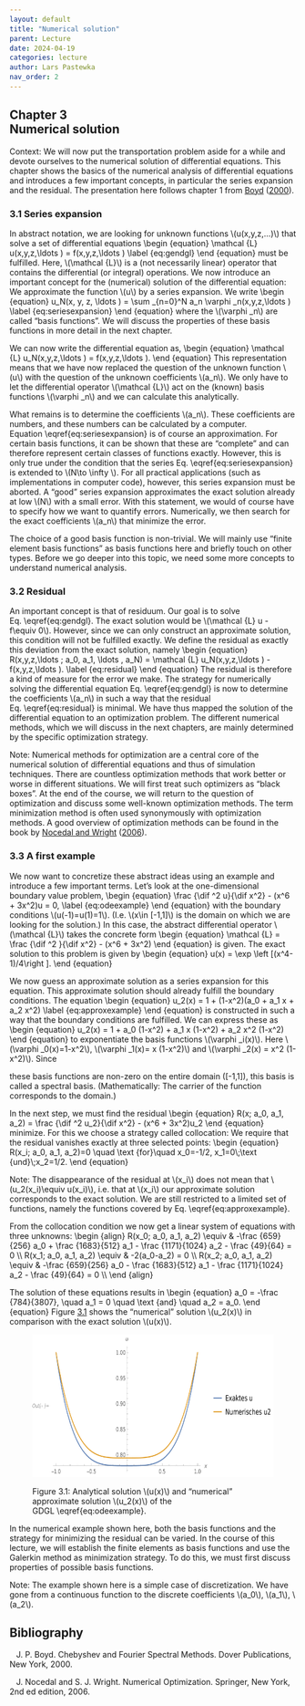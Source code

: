 ```yaml
---
layout: default
title: "Numerical solution"
parent: Lecture
date: 2024-04-19
categories: lecture
author: Lars Pastewka
nav_order: 2
---
```



<h2 class='chapterHead' id='numerical-solution'><span class='titlemark'>Chapter 3</span><br /><a id='x1-10003'></a>Numerical solution</h2>
<div class='framedenv' id='shaded*-1'>
<!-- l. 6 --><p class='noindent'><span class='underline'><span class='cmbx-12'>Context:</span></span> We will now put the transportation problem aside for a while and
devote ourselves to the <span class='cmti-12'>numerical </span>solution of differential equations. This chapter
shows the basics of the numerical analysis of differential equations and
introduces a few important concepts, in particular the series expansion and
the residual. The presentation here follows chapter 1 from <a href='#Xboyd_chebyshev_2000'>Boyd</a> (<a href='#Xboyd_chebyshev_2000'>2000</a>).
</p></div>
<h3 class='sectionHead' id='series-expansion'><span class='titlemark'>3.1 </span> <a id='x1-20003.1'></a>Series expansion</h3>
<!-- l. 12 --><p class='noindent'>In abstract notation, we are looking for unknown functions \(u(x,y,z,...)\) that solve a set
of differential equations \begin {equation} \mathcal {L} u(x,y,z,\ldots ) = f(x,y,z,\ldots ) \label {eq:gendgl} \end {equation}<a id='x1-2001r1'></a> must be fulfilled. Here, \(\mathcal {L}\) is a (not necessarily
linear) operator that contains the differential (or integral) operations.
We now introduce an important concept for the (numerical) solution
of the differential equation: We approximate the function \(u\) by a <span class='cmti-12'>series
expansion</span>. We write \begin {equation} u_N(x, y, z, \ldots ) = \sum _{n=0}^N a_n \varphi _n(x,y,z,\ldots ) \label {eq:seriesexpansion} \end {equation}<a id='x1-2002r2'></a> where the \(\varphi _n\) are called “basis functions”. We will
discuss the properties of these basis functions in more detail in the next
chapter.
</p><!-- l. 27 --><p class='indent'> We can now write the differential equation as, \begin {equation} \mathcal {L} u_N(x,y,z,\ldots ) = f(x,y,z,\ldots ). \end {equation}<a id='x1-2003r3'></a> This representation means that
we have now replaced the question of the unknown function \(u\) with the
question of the unknown coefficients \(a_n\). We only have to let the differential
operator \(\mathcal {L}\) act on the (known) basis functions \(\varphi _n\) and we can calculate this
analytically.
</p><!-- l. 34 --><p class='indent'> What remains is to determine the coefficients \(a_n\). These coefficients
are numbers, and these numbers can be calculated by a computer.
Equation \eqref{eq:seriesexpansion} is of course an approximation. For certain
basis functions, it can be shown that these are “complete” and can therefore
represent certain classes of functions exactly. However, this is only true under the
condition that the series Eq. \eqref{eq:seriesexpansion} is extended to \(N\to \infty \). For
all practical applications (such as implementations in computer code),
however, this series expansion must be aborted. A “good” series expansion
approximates the exact solution already at low \(N\) with a small error. With this
statement, we would of course have to specify how we want to quantify errors.
Numerically, we then search for the exact coefficients \(a_n\) that minimize the
error.
</p><!-- l. 37 --><p class='indent'> The choice of a good basis function is non-trivial. We will mainly use “finite
element basis functions” as basis functions here and briefly touch on other types.
Before we go deeper into this topic, we need some more concepts to understand
numerical analysis.



</p><!-- l. 39 --><p class='noindent'>
</p>
<h3 class='sectionHead' id='residual'><span class='titlemark'>3.2 </span> <a id='x1-30003.2'></a>Residual</h3>
<!-- l. 41 --><p class='noindent'>An important concept is that of <span class='cmti-12'>residuum</span>. Our goal is to solve Eq. \eqref{eq:gendgl}.
The exact solution would be \(\mathcal {L} u - f\equiv 0\). However, since we can only construct an
approximate solution, this condition will not be fulfilled exactly. We define the
residual as exactly this deviation from the exact solution, namely \begin {equation} R(x,y,z,\ldots ; a_0, a_1, \ldots , a_N) = \mathcal {L} u_N(x,y,z,\ldots ) - f(x,y,z,\ldots ). \label {eq:residual} \end {equation}<a id='x1-3001r4'></a> The residual is
therefore a kind of measure for the error we make. The strategy for numerically
solving the differential equation Eq. \eqref{eq:gendgl} is now to determine the
coefficients \(a_n\) in such a way that the residual Eq. \eqref{eq:residual} is
minimal. We have thus mapped the solution of the differential equation to an
optimization problem. The different numerical methods, which we will discuss in
the next chapters, are mainly determined by the specific optimization
strategy.
</p>
<div class='framedenv' id='shaded*-1'>
<!-- l. 50 --><p class='noindent'><span class='underline'><span class='cmbx-12'>Note:</span></span> Numerical methods for <span class='cmti-12'>optimization </span>are a central core of the numerical
solution of differential equations and thus of simulation techniques. There are
countless optimization methods that work better or worse in different
situations. We will first treat such optimizers as “black boxes”. At the end of
the course, we will return to the question of optimization and discuss
some well-known optimization methods. The term <span class='cmti-12'>minimization method </span>is
often used synonymously with optimization methods. A good overview of
optimization methods can be found in the book by <a href='#Xnocedal_numerical_2006'>Nocedal and Wright</a> (<a href='#Xnocedal_numerical_2006'>2006</a>).
</p></div>
<!-- l. 54 --><p class='noindent'>
</p>
<h3 class='sectionHead' id='a-first-example'><span class='titlemark'>3.3 </span> <a id='x1-40003.3'></a>A first example</h3>
<!-- l. 57 --><p class='noindent'>We now want to concretize these abstract ideas using an example and introduce a
few important terms. Let’s look at the one-dimensional boundary value problem, \begin {equation} \frac {\dif ^2 u}{\dif x^2} - (x^6 + 3x^2)u = 0, \label {eq:odeexample} \end {equation}<a id='x1-4001r5'></a>
with the boundary conditions \(u(-1)=u(1)=1\). (I.e. \(x\in [-1,1]\) is the domain on which we are looking for
the solution.) In this case, the abstract differential operator \(\mathcal {L}\) takes the
concrete form \begin {equation} \mathcal {L} = \frac {\dif ^2 }{\dif x^2} - (x^6 + 3x^2) \end {equation}<a id='x1-4002r6'></a> is given. The exact solution to this problem is given by
\begin {equation} u(x) = \exp \left [(x^4-1)/4\right ]. \end {equation}<a id='x1-4003r7'></a>
</p><!-- l. 72 --><p class='indent'> We now guess an approximate solution as a series expansion for this equation.
This approximate solution should already fulfill the boundary conditions. The
equation \begin {equation} u_2(x) = 1 + (1-x^2)(a_0 + a_1 x + a_2 x^2) \label {eq:approxexample} \end {equation}<a id='x1-4004r8'></a> is constructed in such a way that the boundary conditions are fulfilled.
We can express these as \begin {equation} u_2(x) = 1 + a_0 (1-x^2) + a_1 x (1-x^2) + a_2 x^2 (1-x^2) \end {equation}<a id='x1-4005r9'></a> to exponentiate the basis functions \(\varphi _i(x)\). Here \(\varphi _0(x)=1-x^2\), \(\varphi _1(x)= x (1-x^2)\) and \(\varphi _2(x) = x^2 (1-x^2)\). Since



these basis functions are non-zero on the entire domain \([-1,1]\), this basis is called a
<span class='cmti-12'>spectral </span>basis. (Mathematically: The carrier of the function corresponds to the
domain.)
</p><!-- l. 83 --><p class='indent'> In the next step, we must find the residual \begin {equation} R(x; a_0, a_1, a_2) = \frac {\dif ^2 u_2}{\dif x^2} - (x^6 + 3x^2)u_2 \end {equation}<a id='x1-4006r10'></a> minimize. For this we choose a
strategy called <span class='cmti-12'>collocation</span>: We require that the residual vanishes exactly at three
selected points: \begin {equation} R(x_i; a_0, a_1, a_2)=0 \quad \text {for}\quad x_0=-1/2, x_1=0\;\text {und}\;x_2=1/2. \end {equation}<a id='x1-4007r11'></a>
</p>
<div class='framedenv' id='shaded*-1'>
<!-- l. 94 --><p class='noindent'><span class='underline'><span class='cmbx-12'>Note:</span></span> The disappearance of the residual at \(x_i\) does not mean that \(u_2(x_i)\equiv u(x_i)\), i.e. that at \(x_i\)
our approximate solution corresponds to the exact solution. We are still
restricted to a limited set of functions, namely the functions covered by
Eq. \eqref{eq:approxexample}. </p></div>
<!-- l. 98 --><p class='indent'> From the collocation condition we now get a linear system of equations with
three unknowns: \begin {align} R(x_0; a_0, a_1, a_2) \equiv &amp; -\frac {659}{256} a_0 + \frac {1683}{512} a_1 - \frac {1171}{1024} a_2 - \frac {49}{64} = 0 \\ R(x_1; a_0, a_1, a_2) \equiv &amp; -2(a_0-a_2) = 0 \\ R(x_2; a_0, a_1, a_2) \equiv &amp; -\frac {659}{256} a_0 - \frac {1683}{512} a_1 - \frac {1171}{1024} a_2 - \frac {49}{64} = 0 \\ \end {align}
</p><!-- l. 104 --><p class='indent'> The solution of these equations results in \begin {equation} a_0 = -\frac {784}{3807}, \quad a_1 = 0 \quad \text {and} \quad a_2 = a_0. \end {equation}<a id='x1-4008r12'></a> Figure <a href='#-analytical-solution-ux-and-numerical-approximate-solution-ux-of-the-gdgl-tht-x-thteqrefeqodeexample-tht-'>3.1<!-- tex4ht:ref: fig:first_example --></a> shows the “numerical”
solution \(u_2(x)\) in comparison with the exact solution \(u(x)\).
</p>
<figure class='figure'>







<!-- l. 114 --><p class='noindent' id='-analytical-solution-ux-and-numerical-approximate-solution-ux-of-the-gdgl-tht-x-thteqrefeqodeexample-tht-'> <img alt='PIC' height='250' src='Figures/numerical_example-.png' width='585' /> <a id='x1-4009r1'></a>
</p>
<figcaption class='caption'><span class='id'>Figure 3.1: </span><span class='content'>Analytical solution \(u(x)\) and “numerical” approximate solution \(u_2(x)\) of
the GDGL \eqref{eq:odeexample}.
</span></figcaption><!-- tex4ht:label?: x1-4009r1 -->



</figure>
<!-- l. 120 --><p class='indent'> In the numerical example shown here, both the basis functions and the
strategy for minimizing the residual can be varied. In the course of this lecture, we
will establish the finite elements as basis functions and use the Galerkin method
as minimization strategy. To do this, we must first discuss properties of possible
basis functions.
</p>
<div class='framedenv' id='shaded*-1'>
<!-- l. 122 --><p class='noindent'><span class='underline'><span class='cmbx-12'>Note:</span></span> The example shown here is a simple case of <span class='cmti-12'>discretization</span>. We have gone
from a continuous function to the discrete coefficients \(a_0\), \(a_1\), \(a_2\). </p></div>



<h2 class='likechapterHead' id='bibliography'><a id='x1-5000'></a>Bibliography</h2>
<div class='thebibliography'>
<p class='bibitem'><span class='biblabel'>
<a id='Xboyd_chebyshev_2000'></a><span class='bibsp'>   </span></span>J. P. Boyd. <span class='cmti-12'>Chebyshev and Fourier Spectral Methods</span>. Dover Publications,
New York, 2000.
</p>
<p class='bibitem'><span class='biblabel'>
<a id='Xnocedal_numerical_2006'></a><span class='bibsp'>   </span></span>J. Nocedal and S. J. Wright. <span class='cmti-12'>Numerical Optimization</span>. Springer, New
York, 2nd ed edition, 2006.
</p>
</div>

